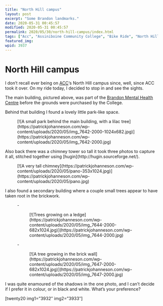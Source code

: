 ```yaml
---
title: "North Hill campus"
layout: post
excerpt: "Some Brandon landmarks."
date: 2020-05-31 00:45:57
modified: 2020-05-31 00:45:57
permalink: 2020/05/30/north-hill-campus/index.html
tags: ["Acc", "Assiniboine Community College", "Bike Ride", "North Hill", "Photography", "Photos"]
featured_img: 
wpid: 3937
---
```


# North Hill campus

I don’t recall ever being on <abbr title="Assiniboine Community College">[ACC](https://assiniboine.net/)</abbr>‘s North Hill campus since, well, since ACC took it over. On my ride today, I decided to stop in and see the sights.

The main building, pictured above, was part of the [Brandon Mental Health Centre](http://www.mhs.mb.ca/docs/sites/brandonmentalhealthcentre.shtml) before the grounds were purchased by the College.

Behind that building I found a lovely little park-like space.

<figure class="wp-block-image size-large">[![A small park behind the main building, with a lilac tree](https://patrickjohanneson.com/wp-content/uploads/2020/05/img_7642-2000-1024x682.jpg)](https://patrickjohanneson.com/wp-content/uploads/2020/05/img_7642-2000.jpg)</figure>Also back there was a chimney tower so tall it took three photos to capture it all, stitched together using [hugin](http://hugin.sourceforge.net/).

<figure class="wp-block-image size-large">[![A very tall chimney](https://patrickjohanneson.com/wp-content/uploads/2020/05/pano-353x1024.jpg)](https://patrickjohanneson.com/wp-content/uploads/2020/05/pano.jpg)</figure>I also found a secondary building where a couple small trees appear to have taken root in the brickwork.

<figure class="is-layout-flex wp-block-gallery-50 wp-block-gallery columns-2 is-cropped">- <figure>[![Trees growing on a ledge](https://patrickjohanneson.com/wp-content/uploads/2020/05/img_7644-2000-682x1024.jpg)](https://patrickjohanneson.com/wp-content/uploads/2020/05/img_7644-2000.jpg)</figure>
- <figure>[![A tree growing in the brick wall](https://patrickjohanneson.com/wp-content/uploads/2020/05/img_7647-2000-682x1024.jpg)](https://patrickjohanneson.com/wp-content/uploads/2020/05/img_7647-2000.jpg)</figure>

</figure>I was quite enamoured of the shadows in the one photo, and I can’t decide if I prefer it in colour, or in black and white. What’s your preference?

\[twenty20 img1=”3932″ img2=”3933″\]